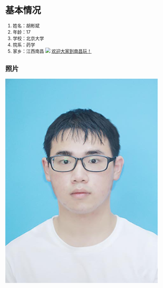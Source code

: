 <!DOCTYPE html>
<html lang="zh-cn">
  <head>
    <meta charset="utf-8">
    <title>关于本人的一些信息</title>
    <link href="style.css"typr="text/css"/>
    <body>
      <h1>基本情况</h1>
      <ol>
        <li>姓名：胡彬斌</li>
        <li>年龄：17</li>
        <li>学校：北京大学</li>
        <li>院系：药学</li>
        <li>家乡：江西南昌
        <img src="https://p3.ssl.qhimg.com/dm/180_90_/t0165f83ba3164d3e2a.jpg">
          <a href="http://wgxj.nc.gov.cn/">欢迎大家到南昌玩！</a></li>
      </ol>
      <h2>照片</h2>
        <img src="微信图片_20211008123025.jpg">
      
      
